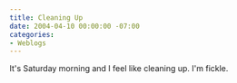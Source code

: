 ```yaml
---
title: Cleaning Up
date: 2004-04-10 00:00:00 -07:00
categories:
- Weblogs
---
```


<p>
It's Saturday morning and I feel like cleaning up. I'm fickle.
</p>
